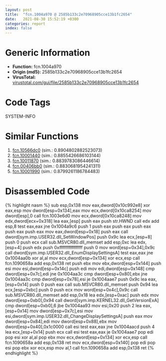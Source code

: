 ```yaml
---
layout: post
title:  "fcn.1004a970 @ 2585b133c2e70968905cce13b1fc2654"
date:   2021-08-30 15:52:19 +0300
categories: report
index: false
---
```


# Generic Information
- **Function:** fcn.1004a970
- **Origin (md5):** 2585b133c2e70968905cce13b1fc2654
- **VirusTotal:** [virustotal.com/gui/file/2585b133c2e70968905cce13b1fc2654][virustotal_ref]

# Code Tags
<span class="tag" id="SYSTEM-INFO">SYSTEM-INFO</span>


# Similar Functions

1. [fcn.10566dc0][similar_1_ref] (sim.: 0.8904802882523073)
2. [fcn.10001440][similar_2_ref] (sim.: 0.8855426686103144)
3. [fcn.10011870][similar_3_ref] (sim.: 0.8839783086446614)
4. [fcn.00406bb0][similar_4_ref] (sim.: 0.8830681954241311)
5. [fcn.10001990][similar_5_ref] (sim.: 0.8799261186784483)


# Disassembled Code

{% highlight nasm %}
sub esp,0x138
mov eax,dword[0x10c992e8]
xor eax,esp
mov dword[esp+0x134],eax
mov ecx,dword[0x10ca8254]
mov dword[esp],0
call fcn.1003e6d0
mov ecx,dword[0x10ca8248]
mov edx,dword[ecx+0x318]
lea eax,[esp]
push eax
push str.HWND
call edx
add esp,8
test eax,eax
jne 0x1004a9c6
push 1
push eax
push eax
push eax
push eax
push eax
mov eax,dword[esp+0x18]
push eax
call dword[sym.imp.USER32.dll_SetWindowPos]
push 0x9c
lea ecx,[esp+8]
push 0
push ecx
call sub.MSVCR80.dll_memset
add esp,0xc
lea edx,[esp+4]
push edx
push 0xffffffffffffffff
push 0
mov word[esp+0x34],0x9c
call dword[sym.imp.USER32.dll_EnumDisplaySettingsA]
test eax,eax
jne 0x1004aa0b
xor al,al
mov ecx,dword[esp+0x134]
xor ecx,esp
call fcn.1090658a
add esp,0x138
ret 
push ebx
mov ebx,dword[esp+0x144]
push esi
mov esi,dword[esp+0x14c]
push edi
mov edi,dword[esp+0x148]
cmp dword[esp+0x7c],edi
jne 0x1004aa3c
cmp dword[esp+0x80],ebx
jne 0x1004aa3c
cmp dword[esp+0x78],esi
je 0x1004aae7
push 0x9c
lea eax,[esp+0x14]
push 0
push eax
call sub.MSVCR80.dll_memset
push 0x94
lea ecx,[esp+0xbc]
push 0
push ecx
mov word[esp+0x4c],0x9c
call sub.MSVCR80.dll_memset
add esp,0x18
lea edx,[esp+0xac]
push edx
mov dword[esp+0xb0],0x94
call dword[sym.imp.KERNEL32.dll_GetVersionExA]
cmp dword[esp+0xb0],6
jbe 0x1004aa93
mov esi,0x20
push 2
lea eax,[esp+0x14]
mov dword[esp+0x7c],esi
mov esi,dword[sym.imp.USER32.dll_ChangeDisplaySettingsA]
push eax
mov dword[esp+0x84],edi
mov dword[esp+0x88],ebx
mov dword[esp+0x40],0x1c0000
call esi
test eax,eax
jne 0x1004aacd
push 4
lea ecx,[esp+0x14]
push ecx
call esi
test eax,eax
je 0x1004aae7
pop edi
pop esi
xor al,al
pop ebx
mov ecx,dword[esp+0x134]
xor ecx,esp
call fcn.1090658a
add esp,0x138
ret 
mov ecx,dword[esp+0x140]
pop edi
pop esi
pop ebx
xor ecx,esp
mov al,1
call fcn.1090658a
add esp,0x138
ret 
{% endhighlight %}


[similar_1_ref]: /report/fcn.10566dc0@2585b133c2e70968905cce13b1fc2654
[similar_2_ref]: /report/fcn.10001440@a0ac129ff3ea4c0dfa9529c259a9502c
[similar_3_ref]: /report/fcn.10011870@4c3818fdf32d89a09257dbc9d3e142ea
[similar_4_ref]: /report/fcn.00406bb0@0aa2d73a5300dff2412388945614b507
[similar_5_ref]: /report/fcn.10001990@a0ac129ff3ea4c0dfa9529c259a9502c
[virustotal_ref]: https://www.virustotal.com/gui/file/2585b133c2e70968905cce13b1fc2654